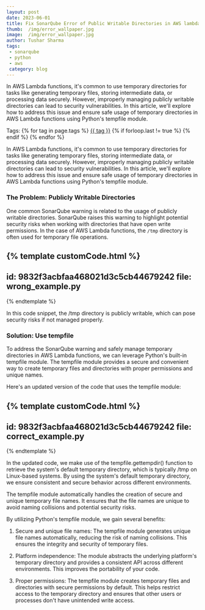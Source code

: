 ```yaml
---
layout: post
date: 2023-06-01
title: Fix SonarQube Error of Public Writable Directories in AWS lambda python
thumb:  /img/error_wallpaper.jpg
image:  /img/error_wallpaper.jpg
author: Tushar Sharma
tags:
 - sonarqube
 - python
 - aws
 category: blog
---
```


In AWS Lambda functions, it's common to use temporary directories for tasks like generating temporary files, storing intermediate data, or processing data securely. However, improperly managing publicly writable directories can lead to security vulnerabilities. In this article, we'll explore how to address this issue and ensure safe usage of temporary directories in AWS Lambda functions using Python's tempfile module.<!-- truncate_here -->
<p>Tags: {% for tag in page.tags %} <a class="mytag" href="/tag/{{ tag }}" title="View posts tagged with &quot;{{ tag }}&quot;">{{ tag }}</a>  {% if forloop.last != true %} {% endif %} {% endfor %} </p>

In AWS Lambda functions, it's common to use temporary directories for tasks like generating temporary files, storing intermediate data, or processing data securely. However, improperly managing publicly writable directories can lead to security vulnerabilities. In this article, we'll explore how to address this issue and ensure safe usage of temporary directories in AWS Lambda functions using Python's tempfile module.

### The Problem: Publicly Writable Directories

One common SonarQube warning is related to the usage of publicly writable directories. SonarQube raises this warning to highlight potential security risks when working with directories that have open write permissions. In the case of AWS Lambda functions, the `/tmp` directory is often used for temporary file operations.

{% template  customCode.html %}
---
id: 9832f3acbfaa468021d3c5cb44679242
file: wrong_example.py
---
{% endtemplate %}

In this code snippet, the /tmp directory is publicly writable, which can pose security risks if not managed properly.

### Solution: Use tempfile

To address the SonarQube warning and safely manage temporary directories in AWS Lambda functions, we can leverage Python's built-in tempfile module. The tempfile module provides a secure and convenient way to create temporary files and directories with proper permissions and unique names.

Here's an updated version of the code that uses the tempfile module:


{% template  customCode.html %}
---
id: 9832f3acbfaa468021d3c5cb44679242
file: correct_example.py
---
{% endtemplate %}

In the updated code, we make use of the tempfile.gettempdir() function to retrieve the system's default temporary directory, which is typically /tmp on Linux-based systems. By using the system's default temporary directory, we ensure consistent and secure behavior across different environments.

The tempfile module automatically handles the creation of secure and unique temporary file names. It ensures that the file names are unique to avoid naming collisions and potential security risks.

By utilizing Python's tempfile module, we gain several benefits:

1. Secure and unique file names: The tempfile module generates unique file names automatically, reducing the risk of naming collisions. This ensures the integrity and security of temporary files.

2. Platform independence: The module abstracts the underlying platform's temporary directory and provides a consistent API across different environments. This improves the portability of your code.

3. Proper permissions: The tempfile module creates temporary files and directories with secure permissions by default. This helps restrict access to the temporary directory and ensures that other users or processes don't have unintended write access.
